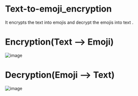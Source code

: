 # Text-to-emoji_encryption
It encrypts the text into emojis and decrypt the emojis into text .

# Encryption(Text --> Emoji)
![image](https://github.com/Aryan-22/Text-to-emoji_encryption/assets/80637549/bfb06b03-0e2a-4aad-ad6d-4cc48a50b1ea)

# Decryption(Emoji --> Text)
![image](https://github.com/Aryan-22/Text-to-emoji_encryption/assets/80637549/66ddd51b-888e-4875-95b4-613888189f78)

